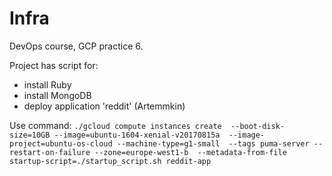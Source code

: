 Infra
=======


DevOps course, GCP practice 6.

Project has script for:
 - install Ruby
 - install MongoDB
 - deploy application 'reddit' (Artemmkin)

Use command:
`./gcloud compute instances create 
--boot-disk-size=10GB --image=ubuntu-1604-xenial-v20170815a 
--image-project=ubuntu-os-cloud --machine-type=g1-small 
--tags puma-server --restart-on-failure --zone=europe-west1-b 
--metadata-from-file startup-script=./startup_script.sh reddit-app`


